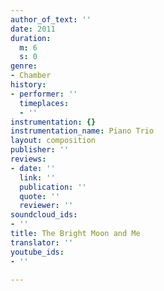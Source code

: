 ```yaml
---
author_of_text: ''
date: 2011
duration:
  m: 6
  s: 0
genre:
- Chamber
history:
- performer: ''
  timeplaces:
  - ''
instrumentation: {}
instrumentation_name: Piano Trio
layout: composition
publisher: ''
reviews:
- date: ''
  link: ''
  publication: ''
  quote: ''
  reviewer: ''
soundcloud_ids:
- ''
title: The Bright Moon and Me
translator: ''
youtube_ids:
- ''

---
```

